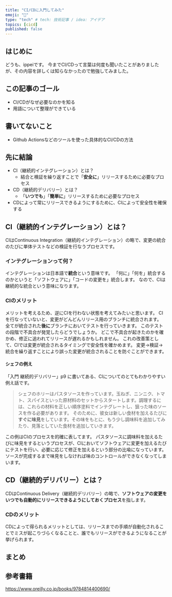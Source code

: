 ```yaml
---
title: "CI/CDに入門してみた"
emoji: "💬"
type: "tech" # tech: 技術記事 / idea: アイデア
topics: [cicd]
published: false
---
```

## はじめに
どうも、ippeiです。
今までCI/CDって言葉は何度も聞いたことがありましたが、その内容を詳しくは知らなかったので勉強してみました。
## この記事のゴール
- CI/CDがなぜ必要なのかを知る
- 用語について整理ができている
## 書いてないこと
- Github Actionsなどのツールを使った具体的なCI/CDの方法
## 先に結論
- CI（継続的インテグレーション）とは？
  - 結合と検証を繰り返すことで「**安全に**」リリースするために必要なプロセス
- CD（継続的デリバリー）とは？
  - 「**いつでも**」「**簡単に**」リリースするために必要なプロセス
- CDによって常にリリースできるようにするために、CIによって安全性を確保する
## CI（継続的インテグレーション）とは？
CIはContinuous Integration（継続的インテグレーション）の略で、変更の統合のたびに単体テストなどの検証を行なうプロセスです。
### インテグレーションって何？
インテグレーションは日本語で**統合**という意味です。
「何に」「何を」統合するのかというと「ソフトウェアに」「コードの変更を」統合します。
なので、CIは継続的な統合という意味になります。
### CIのメリット
メリットを考えるため、逆にCIを行わない状態を考えてみたいと思います。
CIを行なっていないと、変更がどんどんリリース用のブランチに統合されます。
全てが統合された**後に**ブランチにおいてテストを行っていきます。
このテストの段階で不具合が発覚したらどうでしょうか。
どこで不具合が起きたのかを確かめ、修正に追われてリリースが遅れるかもしれません。
これの改善策として、CIでは変更が統合されるタイミングで安全性を確かめます。
変更→検証→統合を繰り返すことにより誤った変更が統合されることを防ぐことができます。
#### シェフの例え
「入門 継続的デリバリー」p9 に書いてある、CIについてのとてもわかりやすい例え話です。
> シェフのホリーはパスタソースを作っています。玉ねぎ、ニンニク、トマト、スパイスといった原材料のセットからスタートします。調理するには、これらの材料を正しい順序塗料でインテグレートし、狙った味のソースを作る必要があります。
> そのために、彼女は新しい食材を加えるたびに**すぐに味見**をしています。その味をもとに、もう少し調味料を追加してみたり、見落としていた食材を追加していきます。

この例はCIのプロセスを的確に表してます。
パスタソースに調味料を加えるたびに味見をするというプロセスが、CIにおいてソフトウェアに変更を加えるたびにテストを行い、必要に応じて修正を加えるという部分の比喩になっています。
ソースが完成するまで味見をしなければ味のコントロールができなくなってしまいます。
## CD（継続的デリバリー）とは？
CDはContinuous Delivery（継続的デリバリー）の略で、**ソフトウェアの変更をいつでも自動的にリリースできるようにしておくプロセス**を指します。
### CDのメリット
CDによって得られるメリットとしては、リリースまでの手順が自動化されることでミスが起こりづらくなることと、誰でもリリースができるようになることが挙げられます。
## まとめ
## 参考書籍
https://www.oreilly.co.jp/books/9784814400690/